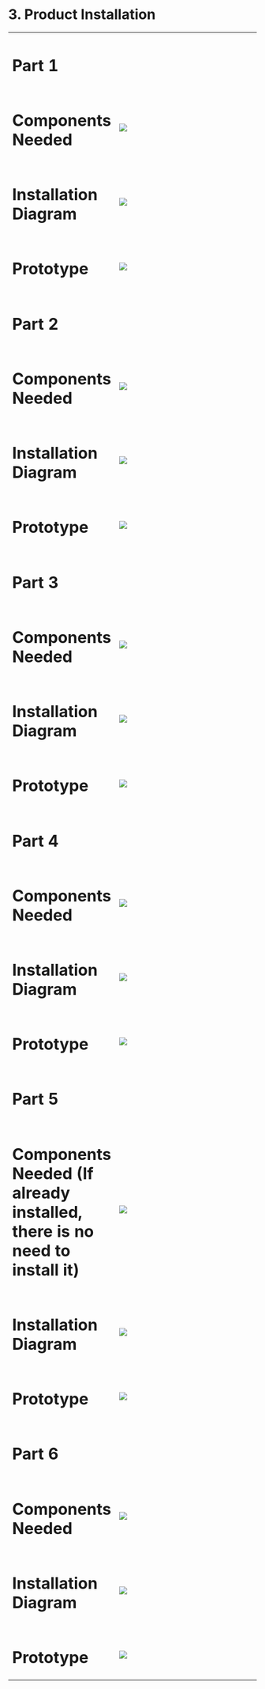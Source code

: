 # 3. Product Installation

<table>
<colgroup>
<col style="width: 20%" />
<col style="width: 79%" />
</colgroup>
<tbody>
<tr class="odd">
<td colspan="2"><h1><strong>Part 1</strong></h1></td>
</tr>
<tr class="even">
<td><h1></h1>
<h1>Components Needed</h1></td>
<td><h1>

![](./media/b0bfadf960d8c17958a3a460a0bc7a76.png)

</h1></td>
</tr>
<tr class="odd">
<td><h1></h1>

<h1>Installation Diagram</h1></td>
<td><h1>

![](./media/1c5070265c1060d2255b65461f36e853.jpg)

</h1></td>
</tr>
<tr class="even">
<td><h1></h1>
<h1>Prototype</h1></td>
<td><h1>

![](./media/00acd973743bae678d0e25341bab2ce1.png)

</h1></td>
</tr>
<tr class="odd">
<td colspan="2"><h1><strong>Part 2</strong></h1></td>
</tr>
<tr class="even">
<td><h1></h1>
<h1>Components Needed</h1></td>
<td><h1>

![](./media/06e8a710049e54053398eff364f0d27d.png)

</h1></td>
</tr>
<tr class="odd">
<td><h1></h1>
<h1></h1>
<h1>Installation Diagram</h1></td>
<td><h1>

![](./media/b7166f152be4b2184af2dbf1709eed6f.png)

</h1></td>
</tr>
<tr class="even">
<td><h1></h1>
<h1></h1>
<h1>Prototype</h1></td>
<td><h1>

![](./media/7aaa3593421aad0911904ae74b8eb823.png)

</h1></td>
</tr>
<tr class="odd">
<td colspan="2"><h1><strong>Part 3</strong></h1></td>
</tr>
<tr class="even">
<td><h1></h1>
<h1>Components Needed</h1></td>
<td><h1>

![](./media/1bcbeadbb10a32229c69f2c85d2e60f5.png)

</h1></td>
</tr>
<tr class="odd">
<td><h1></h1>
<h1></h1>
<h1></h1>
<h1></h1>
<h1>Installation Diagram</h1></td>
<td><h1>

![](./media/509e20307590845ffb5e09c906a12219.png)

</h1></td>
</tr>
<tr class="even">
<td><h1></h1>
<h1></h1>
<h1>Prototype</h1></td>
<td><h1>

![](./media/24d5eece72e0ff28cb3122d23550680c.png)

</h1></td>
</tr>
<tr class="odd">
<td colspan="2"><h1><strong>Part 4</strong></h1></td>
</tr>
<tr class="even">
<td><h1></h1>
<h1>Components Needed</h1></td>
<td><h1>

![](./media/686e100bd95031f014c3142f97ae1871.png)

</h1></td>
</tr>
<tr class="odd">
<td><h1></h1>
<h1></h1>
<h1></h1>
<h1></h1>
<h1>Installation Diagram</h1></td>
<td><h1>

![](./media/760a68291bf75b7f0a4e4b2d9adba6cf.png)

</h1></td>
</tr>
<tr class="even">
<td><h1></h1>
<h1></h1>
<h1>Prototype</h1></td>
<td><h1>

![](./media/6ea51ade610089af724738755279c50e.png)

</h1></td>
</tr>
<tr class="odd">
<td colspan="2"><h1><strong>Part 5</strong></h1></td>
</tr>
<tr class="even">
<td><h1></h1>

<h1>Components Needed (If already installed, there is no need to install it)</h1></td>

<td><h1>

![](./media/0e431163d61058bcebe55b2f96c44f4a.png)

</h1></td>
</tr>
<tr class="odd">
<td><h1></h1>
<h1></h1>
<h1></h1>
<h1></h1>
<h1>Installation Diagram</h1></td>
<td><h1>

![](./media/89ee9efbd2c7f28aea04e209ec89d26b.png)

</h1></td>
</tr>
<tr class="even">
<td><h1></h1>
<h1></h1>
<h1>Prototype</h1></td>
<td><h1>

![](./media/e61b23f65284c7fcb9b75b890e99f64c.png)

</h1></td>
</tr>
<tr class="odd">
<td colspan="2"><h1><strong>Part 6</strong></h1></td>
</tr>
<tr class="even">
<td><h1></h1>
<h1>Components Needed</h1></td>
<td><h1>

![](./media/a25275aa57811e54398889dfee3a9741.png)

</h1></td>
</tr>
<tr class="odd">
<td><h1></h1>
<h1></h1>
<h1></h1>
<h1></h1>
<h1>Installation Diagram</h1></td>
<td><h1>

![](./media/04d598f8377b0dcd2c0c233a09193498.png)

</h1></td>
</tr>
<tr class="even">
<td><h1></h1>
<h1></h1>
<h1>Prototype</h1></td>
<td><h1>

![](./media/3ecd14db6ea6d25ad4a26891c31c68de.png)

</h1></td>
</tr>
</tbody>
</table>
